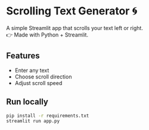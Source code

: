 # Scrolling Text Generator 🌀

A simple Streamlit app that scrolls your text left or right.  
👉 Made with Python + Streamlit.

## Features
- Enter any text
- Choose scroll direction
- Adjust scroll speed

## Run locally
```bash
pip install -r requirements.txt
streamlit run app.py

